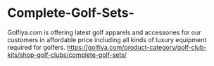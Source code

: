 # Complete-Golf-Sets-
Golfiya.com is offering latest golf apparels and accessories for our customers in affordable price including all kinds of luxury equipment required for golfers.   https://golfiya.com/product-category/golf-club-kits/shop-golf-clubs/complete-golf-sets/
